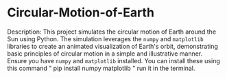 # Circular-Motion-of-Earth

 Description: This project simulates the circular motion of Earth around the Sun using Python. The simulation leverages the `numpy` and `matplotlib` libraries to create an animated visualization of Earth's orbit, demonstrating basic principles of circular motion in a simple and illustrative manner.
 Ensure you have `numpy` and `matplotlib` installed. You can install these using this command " pip install numpy matplotlib " run it in the terminal. 
 

